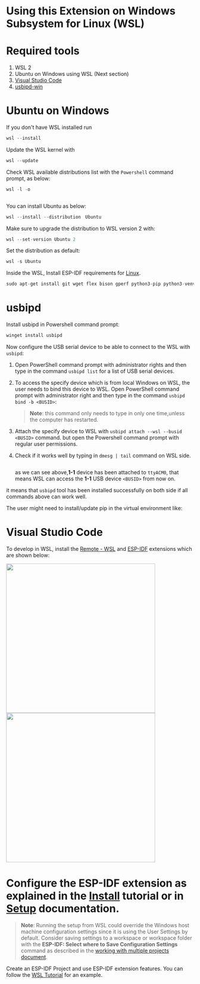 # Using this Extension on Windows Subsystem for Linux (WSL)

# Required tools

1. WSL 2
2. Ubuntu on Windows using WSL (Next section)
3. [Visual Studio Code](https://code.visualstudio.com/)
4. [usbipd-win](https://github.com/dorssel/usbipd-win/releases)

# Ubuntu on Windows

If you don't have WSL installed run

```c
wsl --install
```

Update the WSL kernel with

```c
wsl --update
```

Check WSL available distributions list with the `Powershell` command prompt, as below:

```c
wsl -l -o
```

<img src="../../media\tutorials\using_docker_container\wsl-l-o.png" alt="" height="">

You can install Ubuntu as below:

```c
wsl --install --distribution　Ubuntu
```

Make sure to upgrade the distribution to WSL version 2 with:

```c
wsl --set-version Ubuntu 2
```

Set the distribution as default:

```c
wsl -s Ubuntu
```

Inside the WSL, Install ESP-IDF requirements for [Linux](https://docs.espressif.com/projects/esp-idf/en/latest/esp32/get-started/linux-setup.html#install-prerequisites).

```c
sudo apt-get install git wget flex bison gperf python3-pip python3-venv python3-setuptools cmake ninja-build ccache libffi-dev libssl-dev dfu-util
```

# usbipd

Install usbipd in Powershell command prompt:

```c
winget install usbipd
```

Now configure the USB serial device to be able to connect to the WSL with `usbipd`:

1. Open PowerShell command prompt with administrator rights and then type in the command `usbipd list` for a list of USB serial devices.

2. To access the specify device which is from local Windows on WSL, the user needs to bind this device to WSL. Open PowerShell command prompt with administrator right and then type in the command `usbipd bind -b <BUSID>`:

   > **Note**: this command only needs to type in only one time,unless the computer has restarted.

3. Attach the specify device to WSL with `usbipd attach --wsl --busid <BUSID>` command. but open the Powershell command prompt with regular user permissions.

4. Check if it works well by typing in `dmesg | tail` command on WSL side.

   <img src="../media\tutorials\using_docker_container\wsl_demsg_tail.png" alt="" height="">

   as we can see above,**1-1** device has been attached to `ttyACM0`, that means WSL can access the **1-1** USB device `<BUSID>` from now on.

it means that `usbipd` tool has been installed successfully on both side if all commands above can work well.

The user might need to install/update pip in the virtual environment like:

# Visual Studio Code

To develop in WSL, install the [Remote - WSL](ttps://marketplace.visualstudio.com/items?itemName=ms-vscode-remote.remote-wsl) and [ESP-IDF](https://marketplace.visualstudio.com/items?itemName=espressif.esp-idf-extension) extensions which are shown below:

<img src="../media\tutorials\using_docker_container\remote_wsl.png" alt="" width="400">

<img src="../media\tutorials\using_docker_container\esp-idf.png" alt="" width="400">

# **Configure the ESP-IDF extension as explained in the [Install](./tutorial/install.md) tutorial or in [Setup](./SETUP.md) documentation.**

> **Note**: Running the setup from WSL could override the Windows host machine configuration settings since it is using the User Settings by default. Consider saving settings to a workspace or workspace folder with the **ESP-IDF: Select where to Save Configuration Settings** command as described in the [working with multiple projects document](./MULTI_PROJECTS.md).

Create an ESP-IDF Project and use ESP-IDF extension features. You can follow the [WSL Tutorial](./tutorial/wsl.md#practice) for an example.
